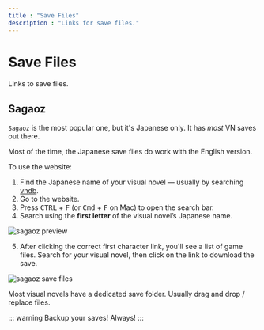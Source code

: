 ```yaml
---
title : "Save Files"
description : "Links for save files."
---
```


# Save Files

Links to save files.

## Sagaoz

`Sagaoz` is the most popular one, but it's Japanese only. It has _most_ VN saves out there.

  <CustomCard
    icon='<svg width="56" height="56" viewBox="0 0 56 56" xmlns="http://www.w3.org/2000/svg"><path fill="currentColor" fill-rule="evenodd" d="M13.04 6v10.56a2.64 2.64 0 0 0 2.64 2.64H36.8a2.64 2.64 0 0 0 2.64-2.64V6h.302c.934 0 1.829.37 2.489 1.031l6.738 6.738A3.52 3.52 0 0 1 50 16.258V46.48A3.52 3.52 0 0 1 46.48 50H9.52A3.52 3.52 0 0 1 6 46.48V9.52A3.52 3.52 0 0 1 9.52 6zm2.64 22.88a2.64 2.64 0 0 0-2.64 2.64v10.56a2.64 2.64 0 0 0 2.64 2.64H36.8a2.64 2.64 0 0 0 2.64-2.64V31.52a2.64 2.64 0 0 0-2.64-2.64zM32.4 6h1.76a.88.88 0 0 1 .88.88v7.04a.88.88 0 0 1-.88.88H32.4a.88.88 0 0 1-.88-.88V6.88A.88.88 0 0 1 32.4 6"/></svg>'
    title="Save Files"
    details="Japanese only site that hosts 100% CG files"
    link="https://sagaoz.net/savedata/"
    linkText="Sagaoz"
  />

Most of the time, the Japanese save files do work with the English version.

To use the website:

1. Find the Japanese name of your visual novel — usually by searching [vndb](https://vndb.org).
2. Go to the website.
3. Press <kbd>CTRL</kbd> + <kbd>F</kbd> (or <kbd>Cmd</kbd> + <kbd>F</kbd> on Mac) to open the search bar.
4. Search using the **first letter** of the visual novel’s Japanese name.


![sagaoz preview](/img/save_files/sagaoz_1.png)

5. After clicking the correct first character link, you'll see a list of game files. Search for your visual novel, then click on the link to download the save.

![sagaoz save files](/img/save_files/sagaoz_2.png)

Most visual novels have a dedicated save folder. Usually drag and drop / replace files.

::: warning Backup your saves!
Always!
:::